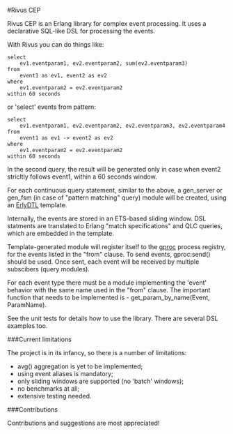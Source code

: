 #Rivus CEP

Rivus CEP is an Erlang library for complex event processing. It uses a declarative SQL-like DSL for processing the events.

With Rivus you can do things like:

```
select 
    ev1.eventparam1, ev2.eventparam2, sum(ev2.eventparam3) 
from 
    event1 as ev1, event2 as ev2
where 
    ev1.eventparam2 = ev2.eventparam2
within 60 seconds
```

or 'select' events from pattern:

```
select 
    ev1.eventparam1, ev2.eventparam2, ev2.eventparam3, ev2.eventparam4
from 
    event1 as ev1 -> event2 as ev2
where
    ev1.eventparam2 = ev2.eventparam2
within 60 seconds
```

In the second query, the result will be generated only in case when event2 stricltly follows event1, within a 60 seconds window.

For each continuous query statement, similar to the above, a gen\_server or gen\_fsm \(in case of "pattern matching" query\) module will be created, using an [ErlyDTL](https://github.com/erlydtl/erlydtl) template. 

Internally, the events are stored in an ETS-based sliding window. DSL statments are translated to Erlang "match specifications" and QLC queries, which are embedded in the template.

Template-generated module will register itself to the  [gproc](https://github.com/uwiger/gproc) process registry, for the events listed in the "from" clause. To send events, gproc:send() should be used. Once sent, each event will be received by multiple subscibers (query modules).

For each event type there must be a module implementing the 'event' behavior with the same name used in the "from" clause. The important function that needs to be implemented is - get\_param\_by\_name(Event, ParamName).

See the unit tests for details how to use the library. There are several DSL examples too.

###Current limitations

The project is in its infancy, so there is a number of limitations:

- avg() aggregation is yet to be implemented;
- using event aliases is mandatory;
- only sliding windows are supported (no 'batch' windows);
- no benchmarks at all;
- extensive testing needed.

###Contributions

Contributions and suggestions are most appreciated!
